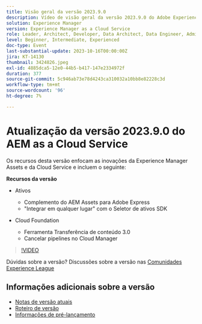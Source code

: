 ```yaml
---
title: Visão geral da versão 2023.9.0
description: Vídeo de visão geral da versão 2023.9.0 do Adobe Experience Manager as a Cloud Service
solution: Experience Manager
version: Experience Manager as a Cloud Service
role: Leader, Architect, Developer, Data Architect, Data Engineer, Admin, User
level: Beginner, Intermediate, Experienced
doc-type: Event
last-substantial-update: 2023-10-16T00:00:00Z
jira: KT-14130
thumbnail: 3424826.jpeg
exl-id: 4885dca5-12e0-44b5-b417-147e2334972f
duration: 377
source-git-commit: 5c946ab73e78d4243ca310032a10bb8e82228c3d
workflow-type: tm+mt
source-wordcount: '96'
ht-degree: 7%

---
```


# Atualização da versão 2023.9.0 do AEM as a Cloud Service

Os recursos desta versão enfocam as inovações da Experience Manager Assets e da Cloud Service e incluem o seguinte:

**Recursos da versão**

* Ativos
   * Complemento do AEM Assets para Adobe Express
   * &quot;Integrar em qualquer lugar&quot; com o Seletor de ativos SDK

* Cloud Foundation
   * Ferramenta Transferência de conteúdo 3.0
   * Cancelar pipelines no Cloud Manager

>[!VIDEO](https://video.tv.adobe.com/v/3424826/?learn=on)

Dúvidas sobre a versão?  Discussões sobre a versão nas [Comunidades Experience League](https://adobe.ly/3rMScIU)

## Informações adicionais sobre a versão

* [Notas de versão atuais](https://experienceleague.adobe.com/docs/experience-manager-cloud-service/content/release-notes/home.html?lang=pt-BR)
* [Roteiro de versão](https://experienceleague.adobe.com/docs/experience-manager-release-information/aem-release-updates/update-releases-roadmap.html?lang=pt-BR)
* [Informações de pré-lançamento](https://experienceleague.adobe.com/docs/experience-manager-cloud-service/content/release-notes/prerelease.html?lang=pt-BR)
